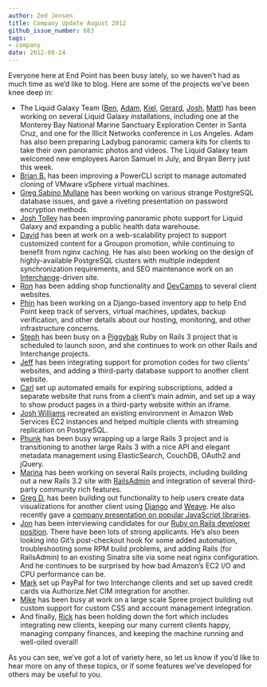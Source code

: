 ```yaml
---
author: Zed Jensen
title: Company Update August 2012
github_issue_number: 683
tags:
- company
date: 2012-08-24
---
```


Everyone here at End Point has been busy lately, so we haven’t had as much time as we’d like to blog. Here are some of the projects we’ve been knee deep in:

- The Liquid Galaxy Team ([Ben](/team/benjamin-goldstein), [Adam](/blog/authors/adam-vollrath), [Kiel](/blog/authors/kiel-christofferson/), [Gerard](/blog/authors/gerard-drazba/), [Josh](/team/josh-ausborne), [Matt](/team/matt-vollrath)) has been working on several Liquid Galaxy installations, including one at the Monterey Bay National Marine Sanctuary Exploration Center in Santa Cruz, and one for the Illicit Networks conference in Los Angeles. Adam has also been preparing Ladybug panoramic camera kits for clients to take their own panoramic photos and videos. The Liquid Galaxy team welcomed new employees Aaron Samuel in July, and Bryan Berry just this week.
- [Brian B.](/blog/authors/brian-buchalter/) has been improving a PowerCLI script to manage automated cloning of VMware vSphere virtual machines.
- [Greg Sabino Mullane](/blog/authors/greg-sabino-mullane) has been working on various strange PostgreSQL database issues, and gave a riveting presentation on password encryption methods.
- [Josh Tolley](/team/josh-tolley) has been improving panoramic photo support for Liquid Galaxy and expanding a public health data warehouse.
- [David](/blog/authors/david-christensen) has been at work on a web-scalability project to support customized content for a Groupon promotion, while continuing to benefit from nginx caching. He has also been working on the design of highly-available PostgreSQL clusters with multiple indepdent synchronization requirements, and SEO maintenance work on an [Interchange](http://www.icdevgroup.org/)-driven site.
- [Ron](/team/ron-phipps) has been adding shop functionality and [DevCamps](http://www.devcamps.org/) to several client websites.
- [Phin](/blog/authors/phin-jensen) has been working on a Django-based inventory app to help End Point keep track of servers, virtual machines, updates, backup verification, and other details about our hosting, monitoring, and other infrastructure concerns.
- [Steph](/blog/authors/steph-skardal/) has been busy on a [Piggybak](https://github.com/piggybak/piggybak) Ruby on Rails 3 project that is scheduled to launch soon, and she continues to work on other Rails and Interchange projects.
- [Jeff](/blog/authors/jeff-boes/) has been integrating support for promotion codes for two clients’ websites, and adding a third-party database support to another client website.
- [Carl](/blog/authors/carl-bailey/) set up automated emails for expiring subscriptions, added a separate website that runs from a client’s main admin, and set up a way to show product pages in a third-party website within an iframe.
- [Josh Williams](/team/josh-williams) recreated an existing environment in Amazon Web Services EC2 instances and helped multiple clients with streaming replication on PostgreSQL.
- [Phunk](/blog/authors/brian-gadoury/) has been busy wrapping up a large Rails 3 project and is transitioning to another large Rails 3 with a nice API and elegant metadata management using ElasticSearch, CouchDB, OAuth2 and jQuery.
- [Marina](/blog/authors/marina-lohova/) has been working on several Rails projects, including building out a new Rails 3.2 site with [RailsAdmin](https://github.com/sferik/rails_admin) and integration of several third-party community rich features.
- [Greg D.](/blog/authors/greg-davidson/) has been building out functionality to help users create data visualizations for another client using [Django](/technology/django-python) and [Weave](http://oicweave.org/). He also recently gave a [company presentation on popular JavaScript libraries](/blog/2012/07/company-presentation-ember-backbone-and).
- [Jon](/team/jon-jensen) has been interviewing candidates for our [Ruby on Rails developer position](/blog/2012/07/ruby-on-rails-software-developer-needed). There have been lots of strong applicants. He’s also been looking into Git’s post-checkout hook for some added automation, troubleshooting some RPM build problems, and adding Rails (for RailsAdmin) to an existing Sinatra site via some neat nginx configuration. And he continues to be surprised by how bad Amazon’s EC2 I/O and CPU performance can be.
- [Mark](/team/mark-johnson) set up PayPal for two Interchange clients and set up saved credit cards via Authorize.Net CIM integration for another.
- [Mike](/blog/authors/mike-farmer/) has been busy at work on a large scale Spree project building out custom support for custom CSS and account management integration.
- And finally, [Rick](/team/rick-peltzman) has been holding down the fort which includes integrating new clients, keeping our many current clients happy, managing company finances, and keeping the machine running and well-oiled overall!

As you can see, we’ve got a lot of variety here, so let us know if you’d like to hear more on any of these topics, or if some features we’ve developed for others may be useful to you.
